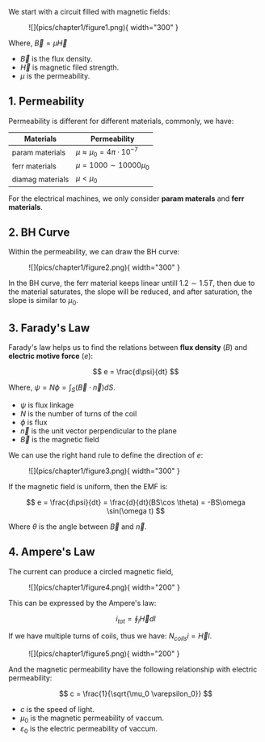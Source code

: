 We start with a circuit filled with magnetic fields:

<figure markdown="span">
    ![](pics/chapter1/figure1.png){ width="300" }
</figure>

Where, $\vec B = \mu \vec H$

* $\vec B$ is the flux density.
* $\vec H$ is magnetic filed strength.
* $\mu$ is the permeability.

## 1. Permeability

Permeability is different for different materials, commonly, we have:

|Materials|Permeability|
|---|---|
|param materials|$\mu \approx \mu_0 = 4\pi \cdot 10^{-7}$|
|ferr materials|$\mu = 1000 \sim 10000 \mu_0$|
|diamag materials|$\mu < \mu_0$|

For the electrical machines, we only consider __param materals__ and __ferr materials__.

## 2. BH Curve

Within the permeability, we can draw the BH curve:

<figure markdown="span">
    ![](pics/chapter1/figure2.png){ width="300" }
</figure>

In the BH curve, the ferr material keeps linear untill $1.2 \sim 1.5 T$, then due to the material saturates, the slope will be reduced, and after saturation, the slope is similar to $\mu_0$.

## 3. Farady's Law

Farady's law helps us to find the relations between __flux density__ ($B$) and __electric motive force__ ($e$):

$$
e = \frac{d\psi}{dt}
$$

Where, $\psi = N\phi = \int_S (\vec B \cdot \vec n) dS$.

* $\psi$ is flux linkage
* $N$ is the number of turns of the coil
* $\phi$ is flux
* $\vec n$ is the unit vector perpendicular to the plane
* $\vec B$ is the magnetic field

We can use the right hand rule to define the direction of $e$:

<figure markdown="span">
    ![](pics/chapter1/figure3.png){ width="300" }
</figure>

If the magnetic field is uniform, then the EMF is:

$$
e = \frac{d\psi}{dt} = \frac{d}{dt}(BS\cos \theta) = -BS\omega \sin(\omega t)
$$

Where $\theta$ is the angle between $\vec B$ and $\vec n$.

## 4. Ampere's Law

The current can produce a circled magnetic field,

<figure markdown="span">
    ![](pics/chapter1/figure4.png){ width="200" }
</figure>

This can be expressed by the Ampere's law:

$$
i_{tot} = \oint_l \vec H dl
$$

If we have multiple turns of coils, thus we have: $N_{coils} i = \vec H l$. 

<figure markdown="span">
    ![](pics/chapter1/figure5.png){ width="200" }
</figure>

And the magnetic permeability have the following relationship with electric permeability:

$$
c = \frac{1}{\sqrt{\mu_0 \varepsilon_0}}
$$

* $c$ is the speed of light.
* $\mu_0$ is the magnetic permeability of vaccum.
* $\varepsilon_0$ is the electric permeability of vaccum.